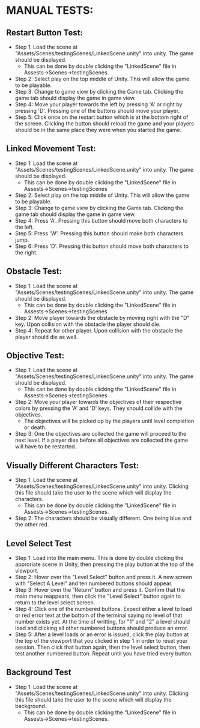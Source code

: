 # MANUAL TESTS:
## Restart Button Test:
* Step 1: Load the scene at "Assets/Scenes/testingScenes/LinkedScene.unity" into unity. The game should be displayed.
   - This can be done by double clicking the "LinkedScene" file in Assests->Scenes->testingScenes.
* Step 2: Select play on the top middle of Unity. This will allow the game to be playable.
* Step 3: Change to game view by clicking the Game tab. Clicking the game tab should display the game in game view.
* Step 4: Move your player towards the left by pressing 'A' or right by pressing 'D'. Pressing one of the buttons should move your player.
* Step 5: Click once on the restart button which is at the bottom right of the screen. Clicking the button should reload the game and your players should be in the same place they were when you started the game.

## Linked Movement Test:

* Step 1: Load the scene at "Assets/Scenes/testingScenes/LinkedScene.unity" into unity. The game should be displayed.
   - This can be done by double clicking the "LinkedScene" file in Assests->Scenes->testingScenes
* Step 2: Select play on the top middle of Unity. This will allow the game to be playable.
* Step 3: Change to game view by clicking the Game tab. Clicking the game tab should display the game in game view.
* Step 4: Press 'A'. Pressing this button should move both characters to the left.
* Step 5: Press 'W'. Pressing this button should make both characters jump.
* Step 6: Press 'D'. Pressing this button should move both characters to the right.

## Obstacle Test:
* Step 1: Load the scene at "Assets/Scenes/testingScenes/LinkedScene.unity" into unity. The game should be displayed.
   - This can be done by double clicking the "LinkedScene" file in Assests->Scenes->testingScenes
* Step 2: Move player towards the obstacle by moving right with the "D" key. Upon collision with the obstacle the player should die. 
* Step 4: Repeat for other player. Upon collision with the obstacle the player should die as well.

## Objective Test:
* Step 1: Load the scene at "Assets/Scenes/testingScenes/LinkedScene.unity" into unity. The game should be displayed.
   - This can be done by double clicking the "LinkedScene" file in Assests->Scenes->testingScenes
* Step 2: Move your player towards the objectives of their respective colors by pressing the 'A' and 'D' keys. They should collide with the objectives.
   - The objectives will be picked up by the players until level completion or death.
* Step 3: One the objectives are collected the game will proceed to the next level. If a player dies before all objectives are collected the game will have to be restarted.

## Visually Different Characters Test:
* Step 1: Load the scene at "Assets/Scenes/testingScenes/LinkedScene.unity" into unity. Clicking this file should take the user to the scene which will display the characters.
   - This can be done by double clicking the "LinkedScene" file in Assests->Scenes->testingScenes.
* Step 2: The characters should be visually different. One being blue and the other red.

## Level Select Test
* Step 1: Load into the main menu. This is done by double clicking the approriate scene in Unity, then pressing the play button at the top of the viewport.
* Step 2: Hover over the "Level Select" button and press it. A new screen with "Select A Level" and ten numbered buttons should appear.
* Step 3: Hover over the "Return" button and press it. Confirm that the main menu reappears, then click the "Level Select" button again to return to the level select screen.
* Step 4: Click one of the numbered buttons. Expect either a level to load or red error text at the bottom of the terminal saying no level of that number exists yet. At the time of writting, for "1" and "2" a level should load and clicking all other numbered buttons should produce an error.
* Step 5: After a level loads or an error is issued, click the play button at the top of the viewport that you clicked in step 1 in order to reset your session. Then click that button again, then the level select button, then test another numbered button. Repeat until you have tried every button.

## Background Test
* Step 1: Load the scene at "Assets/Scenes/testingScenes/LinkedScene.unity" into unity. Clicking this file should take the user to the scene which will display the background.
   - This can be done by double clicking the "LinkedScene" file in Assests->Scenes->testingScenes.
